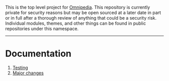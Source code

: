 This is the top level project for [Omnipedia](https://omnipedia.app/). This
repository is currently private for security reasons but may be open sourced at
a later date in part or in full after a thorough review of anything that could
be a security risk. Individual modules, themes, and other things can be found
in public repositories under this namespace.

----

# Documentation

1. [Testing](docs/testing.md)
2. [Major changes](docs/changes.md)
